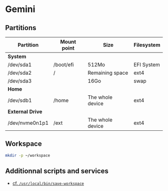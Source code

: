 # Gemini

## Partitions

Partition                           | Mount point | Size             | Filesystem
----------------------------------- | ----------- | ---------------- | ----------------
**System**                          |             |                  |
/dev/sda1                           | /boot/efi   | 512Mo            | EFI System
/dev/sda2                           | /           | Remaining space  | ext4
/dev/sda3                           |             | 16Go             | swap
**Home**                            |             |                  |
/dev/sdb1                           | /home       | The whole device | ext4
**External Drive**                  |             |                  |
/dev/nvme0n1p1                      | /ext        | The whole device | ext4

## Workspace

```sh
mkdir -p ~/workspace
```

## Additionnal scripts and services

- [cf. `/usr/local/bin/save-workspace`](gemini/usr/local/bin/save-workspace)
